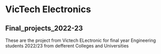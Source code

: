 # VicTech Electronics
## Final_projects_2022-23
These are the project from Victech ELectronic for final year 
Engineering students 2022/23 from defferent Colleges and Universities
